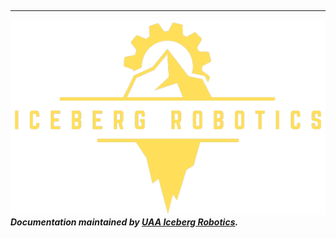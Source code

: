 <b><br>
____
![logo](./_media/uaa_robo_logo.png ':size=8%') 
***Documentation maintained by [UAA Iceberg Robotics](http://uaarobotics.com).***

